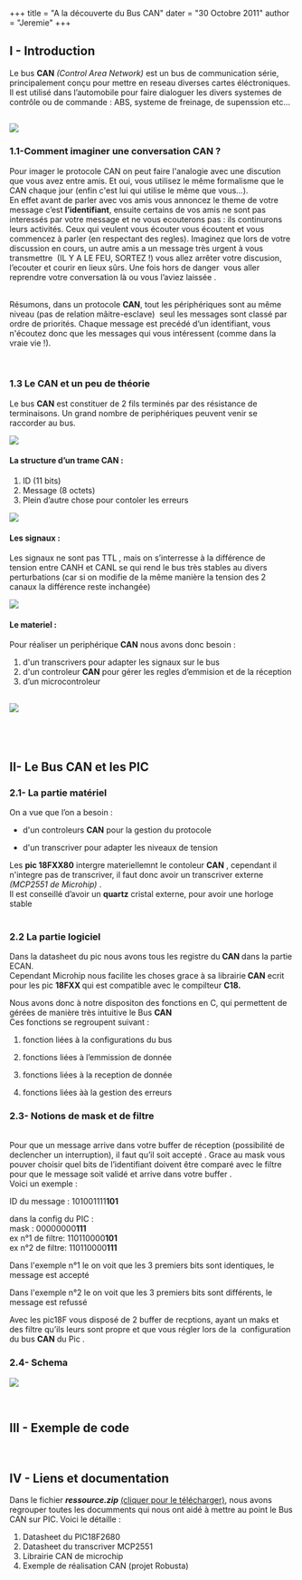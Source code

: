 +++
title = "A la découverte du Bus CAN"
dater = "30 Octobre 2011"
author = "Jeremie"
+++

<h2>
	I - Introduction</h2>
<p>
	<span>Le bus <strong>CAN</strong> <em>(Control Area Network)</em> est un bus de communication s&eacute;rie, principalement con&ccedil;u pour mettre en reseau diverses cartes &eacute;l&eacute;ctroniques.</span><br />
	<span>Il est utilis&eacute; dans l&rsquo;automobile pour faire dialoguer les divers systemes de contr&ocirc;le ou de commande : ABS, systeme de freinage, de supenssion etc.</span>..</p>
<h2>
	<img src="/clubs/robot/img/articles/canAuto.png" /></h2>
<h3>
	1.1-Comment imaginer une conversation CAN ?</h3>
<p>
	<span>Pour imager le protocole CAN on peut faire l&#39;analogie avec une discution que vous avez entre amis. Et oui, vous utilisez le m&ecirc;me formalisme que le CAN chaque jour (enfin c&#39;est lui qui utilise le m&ecirc;me que vous...).</span><br />
	<span>En effet avant de parler avec vos amis vous annoncez le theme de votre message c&rsquo;est <strong>l&rsquo;identifiant</strong>, ensuite certains de vos amis ne sont pas interess&eacute;s par votre message et ne vous ecouterons pas : ils continurons leurs activit&eacute;s. Ceux qui veulent vous &eacute;couter vous &eacute;coutent et vous commencez &agrave; parler (en respectant des regles).&nbsp;</span>Imaginez que lors de votre discussion en cours, un autre amis a un message tr&egrave;s urgent &agrave; vous transmettre &nbsp;(IL Y A LE FEU, SORTEZ !) vous allez arr&ecirc;ter votre discusion, l&rsquo;ecouter et courir en lieux s&ucirc;rs. Une fois hors de danger &nbsp;vous aller reprendre votre conversation l&agrave; ou vous l&rsquo;aviez laiss&eacute;e .</p>
<p>
	<br />
	<span>R&eacute;sumons, dans un protocole <strong>CAN</strong>, tout les p&eacute;riph&eacute;riques sont au m&ecirc;me niveau (pas de relation m&acirc;itre-esclave) &nbsp;seul les messages sont class&eacute; par ordre de priorit&eacute;s. Chaque message est prec&eacute;d&eacute; d&rsquo;un identifiant, vous n&#39;&eacute;coutez donc que les messages qui vous int&eacute;ressent (comme dans la vraie vie !).</span></p>
<p>
	&nbsp;</p>
<h3>
	<span>1.3 Le CAN et un peu de th&eacute;orie</span></h3>
<p>
	<span>Le bus <strong>CAN</strong> est constituer de 2 fils termin&eacute;s par des r&eacute;sistance de terminaisons. Un grand nombre de periph&eacute;riques peuvent venir se raccorder au bus.</span></p>
<p>
	<span><img src="/clubs/robot/img/articles/canStruct.png" /></span></p>
<h4>
	<span>La structure d&rsquo;un trame CAN :</span></h4>
<ol type="disc">
	<li>
		<span>ID</span> (11 bits)</li>
	<li>
		<span>Message</span> (8 octets)</li>
	<li>
		<span>Plein d&rsquo;autre chose pour contoler les erreurs</span></li>
</ol>
<p>
	<img src="/clubs/robot/img/articles/canTram.png" /></p>
<h4>
	Les signaux :</h4>
<p>
	<span>Les signaux ne sont pas TTL , mais on s&rsquo;interresse &agrave; la diff&eacute;rence de tension entre CANH et CANL se qui rend le bus tr&egrave;s stables au divers perturbations (car si on modifie de la m&ecirc;me mani&egrave;re la tension des 2 canaux la diff&eacute;rence reste inchang&eacute;e)</span></p>
<p>
	<img src="/clubs/robot/img/articles/canSignal.png" /></p>
<h4>
	Le materiel :</h4>
<p>
	<span>Pour r&eacute;aliser un periph&eacute;rique <strong>CAN</strong> nous avons donc besoin :</span></p>
<ol type="disc">
	<li>
		<span>d&#39;un transcrivers pour adapter les signaux sur le bus</span></li>
	<li>
		<span>d&#39;un controleur <strong>CAN</strong> pour g&eacute;rer les regles d&rsquo;emmision et de la r&eacute;ception </span></li>
	<li>
		<span>d&rsquo;un microcontroleur </span></li>
</ol>
<h2>
	<img src="/clubs/robot/img/articles/canArchi.png" /></h2>
<h2>
	&nbsp;</h2>
<h2>
	II- Le Bus CAN et les PIC&nbsp;</h2>
<h3>
	2.1- La partie mat&eacute;riel</h3>
<p>
	<span>On a vue que l&rsquo;on a besoin :</span></p>
<ul>
	<li>
		<p>
			<span>d&#39;un controleurs <strong>CAN</strong> pour la gestion du protocole</span></p>
	</li>
	<li>
		<p>
			<span>d&#39;un transcriver pour adapter les niveaux de tension</span></p>
	</li>
</ul>
<p>
	<span>Les <strong>pic 18FXX80</strong> intergre materiellemnt le contoleur <strong>CAN</strong> , cependant il n&#39;integre pas de transcriver, il faut donc avoir un transcriver externe <em>(MCP2551 de Microhip) </em>.</span><br />
	<span>Il est conseill&eacute; d&rsquo;avoir un <strong>quartz</strong> cristal externe, pour avoir une horloge stable</span><br />
	&nbsp;</p>
<h3>
	2.2 La partie logiciel</h3>
<p>
	Dans la datasheet du pic nous avons tous les registre du<strong> CAN </strong>dans la partie ECAN.<br />
	Cependant Microhip nous facilite les choses grace &agrave; sa librairie<strong> CAN</strong> ecrit pour les pic <strong>18FXX </strong>qui est compatible avec le compilteur <strong>C18.</strong></p>
<p>
	Nous avons donc &agrave; notre dispositon des fonctions en C, qui permettent<span> de g&eacute;r&eacute;es de mani&egrave;re tr&egrave;s intuitive le Bus <strong>CAN</strong></span><br />
	<span>Ces fonctions se regroupent suivant :</span></p>
<ol type="disc">
	<li>
		<p>
			<span>fonction li&eacute;es &agrave; la configurations du bus </span></p>
	</li>
	<li>
		<p>
			<span>fonctions li&eacute;es &agrave; l&rsquo;emmission de donn&eacute;e</span></p>
	</li>
	<li>
		<p>
			<span>fonctions li&eacute;es &agrave; la reception de donn&eacute;</span>e</p>
	</li>
	<li>
		<p>
			<span>fonctions li&eacute;es &agrave;&agrave; la gestion des erreurs</span></p>
	</li>
</ol>
<h3>
	<span>2.3- Notions de mask et de filtre </span></h3>
<p>
	<br />
	<span>Pour que un message arrive dans votre buffer de r&eacute;ception (possibilit&eacute; de declencher un interruption), il faut qu&rsquo;il soit accept&eacute; . Grace au mask vous pouver choisir quel bits de l&rsquo;identifiant doivent &ecirc;tre compar&eacute; avec le filtre pour que le message soit valid&eacute; et arrive dans votre buffer . </span><br />
	<span>Voici un exemple :</span></p>
<p>
	ID du message : 101001111<strong>101</strong></p>
<p>
	dans la config du PIC :<br />
	mask : 00000000<strong>111</strong><br />
	ex n&deg;1 de filtre: 110110000<strong>101</strong><br />
	ex n&deg;2 de filtre: 110110000<strong>111</strong></p>
<p>
	Dans l&#39;exemple n&deg;1 le on voit que les 3 premiers bits sont identiques, le message est accept&eacute;</p>
<p>
	Dans l&#39;exemple n&deg;2 le on voit que les 3 premiers bits sont diff&eacute;rents, le message est refuss&eacute;</p>
<p>
	<span>Avec les pic18F vous dispos&eacute; de 2 buffer de recptions, ayant un maks et des filtre qu&rsquo;ils leurs sont propre et que vous r&eacute;gler lors de la &nbsp;configuration du bus <strong>CAN</strong> du Pic .</span></p>
<h3>
	2.4- Schema</h3>
<p>
	<img src="/clubs/robot/img/articles/canPic.png" /></p>
<p>
	&nbsp;</p>
<h2>
	III - Exemple de code</h2>
<p>
	&nbsp;</p>
<h2>
	IV - Liens et documentation</h2>
<p>
	Dans le fichier <strong><em>ressource.zip</em></strong> <a href="/clubs/robot/img/articles/canRessource.zip">(cliquer pour le t&eacute;l&eacute;charger)</a>, nous avons regrouper toutes les documments qui nous ont aid&eacute; &agrave; mettre au point le Bus CAN sur PIC. Voici le d&eacute;taille :</p>
<ol type="disc">
	<li>
		Datasheet du PIC18F2680</li>
	<li>
		Datasheet du transcriver MCP2551</li>
	<li>
		Librairie CAN de microchip</li>
	<li>
		Exemple de r&eacute;alisation CAN (projet Robusta)</li>
</ol>
